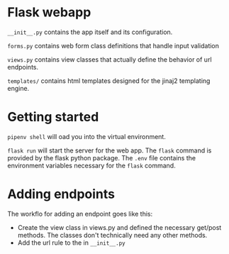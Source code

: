 # Flask webapp

`__init__.py` contains the app itself and its configuration.

`forms.py` contains web form class definitions that handle input validation

`views.py` contains view classes that actually define the behavior of url endpoints.

`templates/` contains html templates designed for the jinaj2 templating engine.

# Getting started

`pipenv shell` will oad you into the virtual environment.

`flask run` will start the server for the web app. The `flask` command is provided by the flask python package. The `.env` file contains the environment variables necessary for the `flask` command.

# Adding endpoints

The workflo for adding an endpoint goes like this:

 - Create the view class in views.py and defined the necessary get/post methods. The classes don't technically need any other methods.
 - Add the url rule to the in `__init__.py`